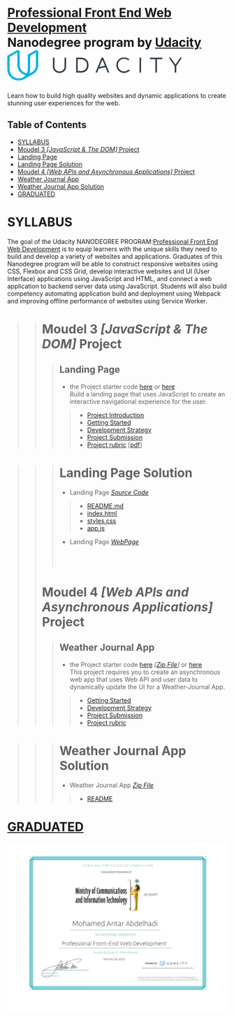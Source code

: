 # [Professional Front End Web Development](https://www.udacity.com/course/front-end-web-developer-nanodegree--nd0011)<br>Nanodegree program by [Udacity](https://www.udacity.com/)[![logo](./images/logo.min.svg)](https://www.udacity.com/)<br>
Learn how to build high quality websites and dynamic applications to create stunning user experiences for the web.
## Table of Contents
* [SYLLABUS](#SYLLABUS)
* [Moudel 3 *[JavaScript & The DOM]* Project](#Landing-Page)
* [Landing Page](#Landing-Page)
* [Landing Page Solution](#Landing-Page-Solution)
* [Moudel 4 *[Web APIs and Asynchronous Applications]* Project](#Weather-Journal-App)
* [Weather Journal App](#Weather-Journal-App)
* [Weather Journal App Solution](#Weather-Journal-App-Solution)
* [GRADUATED](#GRADUATED)

# SYLLABUS 
The goal of the Udacity NANODEGREE PROGRAM:[Professional Front End Web Development](https://www.udacity.com/course/front-end-web-developer-nanodegree--nd0011) is to equip learners with the unique skills they need to build and develop a variety of websites and applications. Graduates of this Nanodegree program will be able to construct responsive websites using CSS, Flexbox and CSS Grid, develop interactive websites and UI (User Interface) applications using JavaScript and HTML, and connect a web application to backend server data using JavaScript. Students will also build competency automating application build and deployment using Webpack and improving offline performance of websites using Service Worker.


 >># Moudel 3 *[JavaScript & The DOM]* Project
  >>>## Landing Page
  >>>*  the Project starter code [here](./Project-1-Landing-Page/Starter-Code/) or [here](https://github.com/udacity/fend/tree/refresh-2019/projects/landing-page)<br>
 >>>Build a landing page that uses JavaScript to create an interactive navigational experience for the user.
   >>>>*  [Project Introduction](./Project-1-Landing-Page/1-Project-Introduction.md)
   >>>>*  [Getting Started](./Project-1-Landing-Page/2-Getting-Started.md)
   >>>>*  [Development Strategy](./Project-1-Landing-Page/3-Development-Strategy.md)
   >>>>*  [Project Submission](./Project-1-Landing-Page/4-Project-Landing-Page.md)
   >>>>*  [Project rubric](./Project-1-Landing-Page/Landing-Page-rubric.md) [[pdf](./Project-1-Landing-Page/Landing-Page-rubric.pdf)]

  >>># Landing Page Solution 
   >>>* Landing Page [*Source Code*](./Project-1-Landing-Page/Landing-Page/)
   >>>>* [README.md](./Project-1-Landing-Page/Landing-Page/README.md)
   >>>>* [index.html](./Project-1-Landing-Page/Landing-Page/index.html)
   >>>>* [styles.css](/Project-1-Landing-Page/Landing-Page/css/styles.css)
   >>>>* [app.js](/Project-1-Landing-Page/Landing-Page/js/app.js)
   >>>* Landing Page [*WebPage*](https://mohamedelfal.github.io/udacity-Professional-Front-End-Web-Development/Project-1-Landing-Page/Landing-Page/index.html)
<br><br><br><br>
 >># Moudel 4 *[Web APIs and Asynchronous Applications]* Project
  >>>## Weather Journal App
  >>>* the Project starter code [here](./Project-2-Weather-Journal-App/Starter-Code/) *[[Zip File](./Project-2-Weather-Journal-App/Starter-Code/weather-journal-app.zip)]* or [here](https://github.com/udacity/fend/tree/refresh-2019/projects/weather-journal-app)<br>
  >>>This project requires you to create an asynchronous web app that uses Web API and user data to dynamically update the UI for a Weather-Journal App.
   >>>>*  [Getting Started](./Project-2-Weather-Journal-App/1-Getting-Started.md)
   >>>>*  [Development Strategy](./Project-2-Weather-Journal-App/2-Development-Strategy.md)
   >>>>*  [Project Submission](./Project-2-Weather-Journal-App/3-Weather-Journal-App.md)
   >>>>*  [Project rubric](./Project-2-Weather-Journal-App/4-project-rubric-Weather-Journal-App.md)

  >>># Weather Journal App Solution 
   >>>* Weather Journal App [*Zip File*](./Project-2-Weather-Journal-App/Weather-Journal-App/Weather-Journal-App-Project-master.zip)
   >>>>* [README](./Project-2-Weather-Journal-App/Weather-Journal-App/README.md)
  

# [GRADUATED](https://confirm.udacity.com/2SUPGAPR)
[![GRADUATED](./images/udacity.jpg)](https://confirm.udacity.com/2SUPGAPR)

